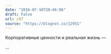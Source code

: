 ```yaml
---
date: "2016-07-10T20:46:06"
draft: False
url: /47
source: "https://blognot.co/12951"
---
```


Корпоративные ценности и реальная жизнь — 

...
